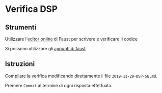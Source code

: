# Verifica DSP

## Strumenti

Utilizzare l'[editor online](https://faust.grame.fr/ide) di Faust per scrivere e verificare il codice

Si possono utilizzare gli [appunti di faust](https://github.com/LSSN/dsp-appunti/blob/master/BN/BN-appunti-faust.md)

## Istruzioni

Compilare la verifica modificando direttamente il file `2019-11-29-DSP-5B.md`.

Premere `Commit` al termine di ogni risposta effettuata.
